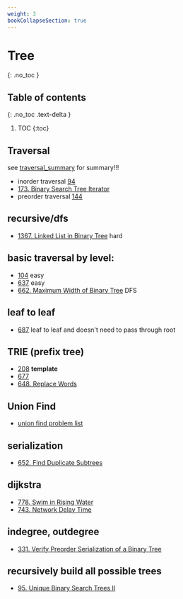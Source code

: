 ```yaml
---
weight: 3
bookCollapseSection: true
---
```

# Tree
{: .no_toc }

## Table of contents
{: .no_toc .text-delta }

1. TOC
{:toc}

## Traversal
see [traversal_summary](/docs/traversal) for summary!!!

- inorder traversal [94](/docs/94)
- [173. Binary Search Tree Iterator](/docs/173)
- preorder traversal [144](/docs/144)

## recursive/dfs
- [1367. Linked List in Binary Tree](/docs/1367) hard


## basic traversal by level: 
- [104](/docs/104) easy
- [637](/docs/637) easy
- [662. Maximum Width of Binary Tree](/docs/662) DFS 


## leaf to leaf 
- [687](/docs/687) leaf to leaf and doesn't need to pass through root

## TRIE (prefix tree)
- [208](/docs/208) **template**
- [677](/docs/677)
- [648. Replace Words](/docs/648)

## Union Find
- [union find problem list](/docs/union_find)

## serialization
- [652. Find Duplicate Subtrees](/docs/652)

## dijkstra
- [778. Swim in Rising Water](/docs/778)
- [743. Network Delay Time](/docs/743)

## indegree, outdegree
- [331. Verify Preorder Serialization of a Binary Tree](/docs/331)

## recursively build all possible trees
- [95. Unique Binary Search Trees II](/docs/95)